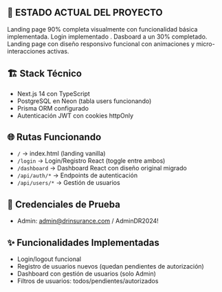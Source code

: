   ## 🎯 ESTADO ACTUAL DEL PROYECTO
  Landing page 90% completa visualmente con funcionalidad básica implementada. Login implementado . Dasboard a un 30% completado. Landing page con diseño responsivo funcional con animaciones y micro-interacciones activas.
  
  ## 🏗️ Stack Técnico
  - Next.js 14 con TypeScript
  - PostgreSQL en Neon (tabla users funcionando)
  - Prisma ORM configurado
  - Autenticación JWT con cookies httpOnly

  ## 🌐 Rutas Funcionando
  - `/` → index.html (landing vanilla)
  - `/login` → Login/Registro React (toggle entre ambos)
  - `/dashboard` → Dashboard React con diseño original migrado
  - `/api/auth/*` → Endpoints de autenticación
  - `/api/users/*` → Gestión de usuarios

  ## 👤 Credenciales de Prueba
  - Admin: admin@drinsurance.com / AdminDR2024!

  ## ✨ Funcionalidades Implementadas
  - Login/logout funcional
  - Registro de usuarios nuevos (quedan pendientes de autorización)
  - Dashboard con gestión de usuarios (solo Admin)
  - Filtros de usuarios: todos/pendientes/autorizados